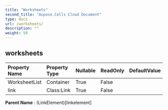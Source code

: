 ```yaml
---
title: "Worksheets"
second_title: "Aspose.Cells Cloud Document"
type: docs
url: /worksheets/
description: ""
weight: 50
---
```


## **worksheets**

 

| Property Name | Property Type | Nullable |  ReadOnly | DefaultValue | Description | 
| :- | :- | :- |:- |  :- | :- |
| WorksheetList | Container | True |  False |  |  |  
| link | Class:Link | True |  False |  |  |  

**Parent Name** : (LinkElement)[linkelement]

